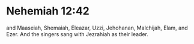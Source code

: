 # Nehemiah 12:42

and Maaseiah, Shemaiah, Eleazar, Uzzi, Jehohanan, Malchijah, Elam, and Ezer. And the singers sang with Jezrahiah as their leader.
